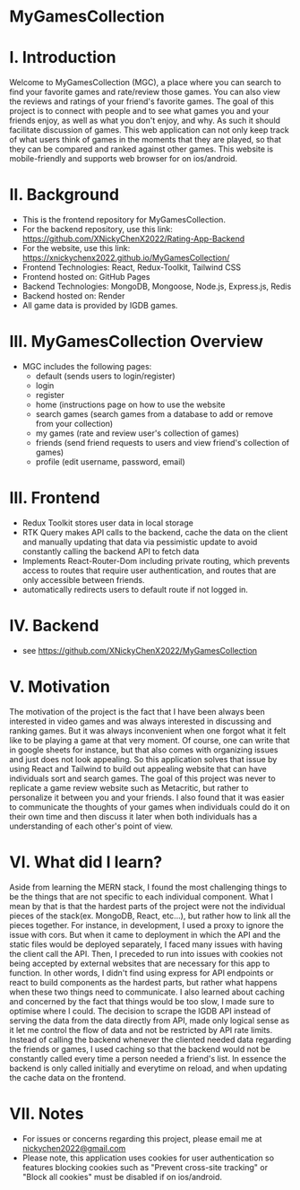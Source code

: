 # MyGamesCollection
# I. Introduction
Welcome to MyGamesCollection (MGC), a place where you can search to find your favorite games and rate/review those games. You can also view the reviews and ratings of your friend's favorite games. The goal of this project is to connect with people and to see what games you and your friends enjoy, as well as what you don't enjoy, and why. As such it should facilitate discussion of games. This web application can not only keep track of what users think of games in the moments that they are played, so that they can be compared and ranked against other games. This website is mobile-friendly and supports web browser for on ios/android. 
# II. Background
* This is the frontend repository for MyGamesCollection.   
* For the backend repository, use this link: https://github.com/XNickyChenX2022/Rating-App-Backend
* For the website, use this link: https://xnickychenx2022.github.io/MyGamesCollection/
* Frontend Technologies: React, Redux-Toolkit, Tailwind CSS
* Frontend hosted on: GitHub Pages
* Backend Technologies: MongoDB, Mongoose, Node.js, Express.js, Redis 
* Backend hosted on: Render
* All game data is provided by IGDB games.
# III. MyGamesCollection Overview
* MGC includes the following pages:
  * default (sends users to login/register)
  * login
  * register
  * home (instructions page on how to use the website
  * search games (search games from a database to add or remove from your collection)
  * my games (rate and review user's collection of games)
  * friends (send friend requests to users and view friend's collection of games)
  * profile (edit username, password, email)
# III. Frontend
* Redux Toolkit stores user data in local storage 
* RTK Query makes API calls to the backend, cache the data on the client and manually updating that data via pessimistic update to avoid constantly calling the backend API to fetch data
* Implements React-Router-Dom including private routing, which prevents access to routes that require user authentication, and routes that are only accessible between friends.
* automatically redirects users to default route if not logged in.
# IV. Backend
* see https://github.com/XNickyChenX2022/MyGamesCollection
# V. Motivation
The motivation of the project is the fact that I have been always been interested in video games and was always interested in discussing and ranking games. But it was always inconvenient when one forgot what it felt like to be playing a game at that very moment. Of course, one can write that in google sheets for instance, but that also comes with organizing issues and just does not look appealing. So this application solves that issue by using React and Tailwind to build out appealing website that can have individuals sort and search games. The goal of this project was never to replicate a game review website such as Metacritic, but rather to personalize it between you and your friends. I also found that it was easier to communicate the thoughts of your games when individuals could do it on their own time and then discuss it later when both individuals has a understanding of each other's point of view.
# VI. What did I learn?
Aside from learning the MERN stack, I found the most challenging things to be the things that are not specific to each individual component. What I mean by that is that the hardest parts of the project were not the individual pieces of the stack(ex. MongoDB, React, etc...), but rather how to link all the pieces together. For instance, in development, I used a proxy to ignore the issue with cors. But when it came to deployment in which the API and the static files would be deployed separately, I faced many issues with having the client call the API. Then, I preceded to run into issues with cookies not being accepted by external websites that are necessary for this app to function. In other words, I didn't find using express for API endpoints or react to build components as the hardest parts, but rather what happens when these two things need to communicate. I also learned about caching and concerned by the fact that things would be too slow, I made sure to optimise where I could. The decision to scrape the IGDB API instead of serving the data from the data directly from API, made only logical sense as it let me control the flow of data and not be restricted by API rate limits. Instead of calling the backend whenever the cliented needed data regarding the friends or games, I used caching so that the backend would not be constantly called every time a person needed a friend's list. In essence the backend is only called initially and everytime on reload, and when updating the cache data on the frontend.
# VII. Notes
* For issues or concerns regarding this project, please email me at nickychen2022@gmail.com
* Please note, this application uses cookies for user authentication so features blocking cookies such as "Prevent cross-site tracking" or "Block all cookies" must be disabled if on ios/android.
